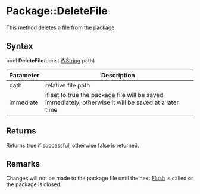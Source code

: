 # Package::DeleteFile

This method deletes a file from the package.

## Syntax

bool **DeleteFile**(const [WString](WString.md) path)

| Parameter | Description |
|---|---|
| path | relative file path |
| immediate | if set to true the package file will be saved immediately, otherwise it will be saved at a later time |

## Returns

Returns true if successful, otherwise false is returned.

## Remarks

Changes will not be made to the package file until the next [Flush](Package_Flush.md) is called or the package is closed.
